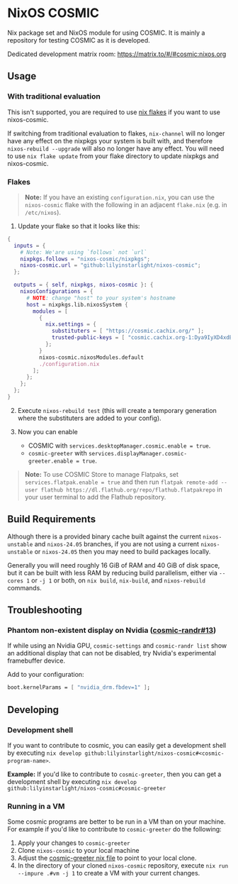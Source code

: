 # NixOS COSMIC

Nix package set and NixOS module for using COSMIC. It is mainly a repository for testing COSMIC as it is developed.

Dedicated development matrix room: <https://matrix.to/#/#cosmic:nixos.org>

## Usage

### With traditional evaluation

This isn't supported, you are required to use [nix flakes] if you want to use nixos-cosmic.

If switching from traditional evaluation to flakes,
`nix-channel` will no longer have any effect on the nixpkgs your system is built with,
and therefore `nixos-rebuild --upgrade` will also no longer have any effect. You will need to use `nix flake update` from your flake directory to update nixpkgs and nixos-cosmic.

### Flakes

> **Note:** If you have an existing `configuration.nix`, you can use the `nixos-cosmic` flake with the following in an adjacent `flake.nix` (e.g. in `/etc/nixos`).

1. Update your flake so that it looks like this:

```nix
{
  inputs = {
    # Note: We'are using `follows` not `url`
    nixpkgs.follows = "nixos-cosmic/nixpkgs";
    nixos-cosmic.url = "github:lilyinstarlight/nixos-cosmic";
  };

  outputs = { self, nixpkgs, nixos-cosmic }: {
    nixosConfigurations = {
      # NOTE: change "host" to your system's hostname
      host = nixpkgs.lib.nixosSystem {
        modules = [
          {
            nix.settings = {
              substituters = [ "https://cosmic.cachix.org/" ];
              trusted-public-keys = [ "cosmic.cachix.org-1:Dya9IyXD4xdBehWjrkPv6rtxpmMdRel02smYzA85dPE=" ];
            };
          }
          nixos-cosmic.nixosModules.default
          ./configuration.nix
        ];
      };
    };
  };
}
```

2. Execute `nixos-rebuild test` (this will create a temporary generation where the substituters are added to your config).
3. Now you can enable

   - COSMIC with `services.desktopManager.cosmic.enable = true`.
   - `cosmic-greeter` with `services.displayManager.cosmic-greeter.enable = true`.

> **Note:** To use COSMIC Store to manage Flatpaks, set `services.flatpak.enable = true` and then run `flatpak remote-add --user flathub https://dl.flathub.org/repo/flathub.flatpakrepo` in your user terminal to add the Flathub repository.

## Build Requirements

Although there is a provided binary cache built against the current `nixos-unstable` and `nixos-24.05` branches, if you are not using a current `nixos-unstable` or `nixos-24.05` then you may need to build packages locally.

Generally you will need roughly 16 GiB of RAM and 40 GiB of disk space, but it can be built with less RAM by reducing build parallelism, either via `--cores 1` or `-j 1` or both, on `nix build`, `nix-build`, and `nixos-rebuild` commands.

## Troubleshooting

### Phantom non-existent display on Nvidia ([cosmic-randr#13](https://github.com/pop-os/cosmic-randr/issues/13))

If while using an Nvidia GPU, `cosmic-settings` and `cosmic-randr list` show an additional display that can not be disabled, try Nvidia's experimental framebuffer device.

Add to your configuration:

```nix
boot.kernelParams = [ "nvidia_drm.fbdev=1" ];
```

## Developing

### Development shell

If you want to contribute to cosmic, you can easily get a development shell by executing `nix develop github:lilyinstarlight/nixos-cosmic#<cosmic-program-name>`.

**Example:**
If you'd like to contribute to `cosmic-greeter`, then you can get a development shell by executing `nix develop github:lilyinstarlight/nixos-cosmic#cosmic-greeter`

### Running in a VM

Some cosmic programs are better to be run in a VM than on your machine.
For example if you'd like to contribute to `cosmic-greeter` do the following:

1. Apply your changes to `cosmic-greeter`
2. Clone `nixos-cosmic` to your local machine
3. Adjust the [cosmic-greeter nix file](https://github.com/lilyinstarlight/nixos-cosmic/tree/main/pkgs/cosmic-greeter) to point to your local clone.
4. In the directory of your cloned `nixos-cosmic` repository, execute `nix run --impure .#vm -j 1` to create a VM with your current changes.

[nix flakes]: https://wiki.nixos.org/wiki/Flakes

